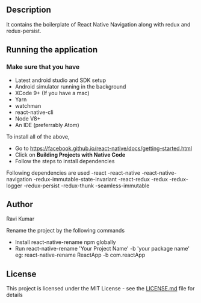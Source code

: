 ## Description

It contains the boilerplate of React Native Navigation along with redux and redux-persist.

## Running the application

### Make sure that you have

- Latest android studio and SDK setup
- Android simulator running in the background
- XCode 9+ (If you have a mac)
- Yarn
- watchman
- react-native-cli
- Node V8+
- An IDE (preferrably Atom)

To install all of the above,

- Go to https://facebook.github.io/react-native/docs/getting-started.html
- Click on **Building Projects with Native Code**
- Follow the steps to install dependencies

Following dependencies are used
-react
-react-native
-react-native-navigation
-redux-immutable-state-invariant
-react-redux
-redux
-redux-logger
-redux-persist
-redux-thunk
-seamless-immutable

## Author

Ravi Kumar

Rename the project by the following commands

- Install react-native-rename npm globally
- Run react-native-rename 'Your Project Name' -b 'your package name' eg: react-native-rename ReactApp -b com.reactApp

## License

This project is licensed under the MIT License - see the [LICENSE.md](LICENSE.md) file for details
